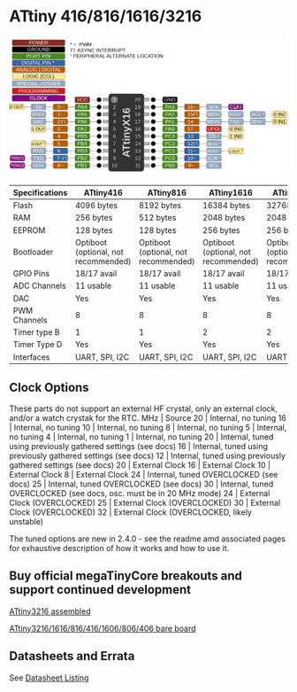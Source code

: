 # ATtiny 416/816/1616/3216
![x16 Pin Mapping](ATtiny_x16.gif "Arduino Pin Mapping for ATtiny x16")

 Specifications |  ATtiny416  |  ATtiny816  |    ATtiny1616   |   ATtiny3216
----------------|-------------|-------------|-----------------| -------------
Flash           |  4096 bytes |  8192 bytes |     16384 bytes | 32768 bytes
RAM             |   256 bytes |   512 bytes |      2048 bytes |  2048 bytes
EEPROM          |   128 bytes |   128 bytes |       256 bytes |   256 bytes
Bootloader | Optiboot (optional, not recommended) | Optiboot (optional, not recommended)| Optiboot (optional, not recommended) | Optiboot (optional, not recommended)
GPIO Pins       | 18/17 avail | 18/17 avail |     18/17 avail | 18/17 avail
ADC Channels    | 11 usable   | 11 usable   |       11 usable |   11 usable
DAC             |         Yes |         Yes |             Yes |         Yes
PWM Channels    |           8 |           8 |               8 |           8
Timer type B    |           1 |           1 |               2 |           2
Timer Type D    |         Yes |         Yes |             Yes |         Yes
Interfaces | UART, SPI, I2C | UART, SPI, I2C | UART, SPI, I2C | UART, SPI, I2C

## Clock Options
These parts do not support an external HF crystal, only an external clock,  and/or a watch crystak for the RTC.
 MHz | Source
  20 | Internal, no tuning
  16 | Internal, no tuning
  10 | Internal, no tuning
   8 | Internal, no tuning
   5 | Internal, no tuning
   4 | Internal, no tuning
   1 | Internal, no tuning
  20 | Internal, tuned using previously gathered settings (see docs)
  16 | Internal, tuned using previously gathered settings (see docs)
  12 | Internal, tuned using previously gathered settings (see docs)
  20 | External Clock
  16 | External Clock
  10 | External Clock
   8 | External Clock
  24 | Internal, tuned OVERCLOCKED (see docs)
  25 | Internal, tuned OVERCLOCKED (see docs)
  30 | Internal, tuned OVERCLOCKED (see docs, osc. must be in 20 MHz mode)
  24 | External Clock (OVERCLOCKED)
  25 | External Clock (OVERCLOCKED)
  30 | External Clock (OVERCLOCKED)
  32 | External Clock (OVERCLOCKED, likely unstable)

The tuned options are new in 2.4.0 - see the readme amd associated pages for exhaustive description of how it works and how to use it.

## Buy official megaTinyCore breakouts and support continued development
[ATtiny3216 assembled](https://www.tindie.com/products/17597/)

[ATtiny3216/1616/816/416/1606/806/406 bare board](https://www.tindie.com/products/17614/)

## Datasheets and Errata
See [Datasheet Listing](Datasheets.md)
